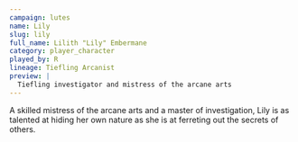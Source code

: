 ```yaml
---
campaign: lutes
name: Lily
slug: lily
full_name: Lilith "Lily" Embermane
category: player_character
played_by: R
lineage: Tiefling Arcanist
preview: |
  Tiefling investigator and mistress of the arcane arts
---
```


A skilled mistress of the arcane arts and a master of investigation, Lily is as talented at hiding her own nature as she is at ferreting out the secrets of others.
